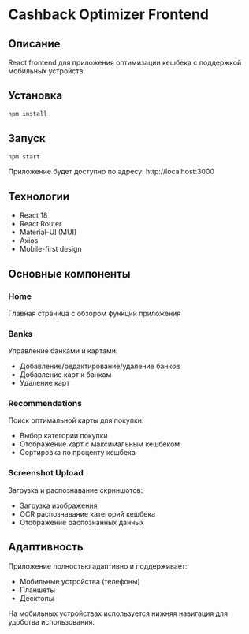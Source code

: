 # Cashback Optimizer Frontend

## Описание
React frontend для приложения оптимизации кешбека с поддержкой мобильных устройств.

## Установка

```bash
npm install
```

## Запуск

```bash
npm start
```

Приложение будет доступно по адресу: http://localhost:3000

## Технологии
- React 18
- React Router
- Material-UI (MUI)
- Axios
- Mobile-first design

## Основные компоненты

### Home
Главная страница с обзором функций приложения

### Banks
Управление банками и картами:
- Добавление/редактирование/удаление банков
- Добавление карт к банкам
- Удаление карт

### Recommendations
Поиск оптимальной карты для покупки:
- Выбор категории покупки
- Отображение карт с максимальным кешбеком
- Сортировка по проценту кешбека

### Screenshot Upload
Загрузка и распознавание скриншотов:
- Загрузка изображения
- OCR распознавание категорий кешбека
- Отображение распознанных данных

## Адаптивность

Приложение полностью адаптивно и поддерживает:
- Мобильные устройства (телефоны)
- Планшеты
- Десктопы

На мобильных устройствах используется нижняя навигация для удобства использования.
